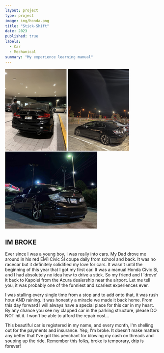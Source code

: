 ```yaml
---
layout: project
type: project
image: img/honda.png
title: "Stick-Shift"
date: 2023
published: true
labels:
  - Car
  - Mechanical
summary: "My experience learning manual"
---
```


<div class="text-center p-4">
  <img width="200px" src="../img/car1.jpg" class="img-thumbnail" >
  <img width="200px" src="../img/car2.jpg" class="img-thumbnail" >
  <img width="300px" src="../img/car3.jpg" class="img-thumbnail" >
</div>

## IM BROKE

Ever since I was a young boy, I was really into cars. My Dad drove me around in his red EM1 Civic SI coupe daily from school and back. It was no racecar but it definitely solidified my love for cars. It wasn't until the beginning of this year that I got my first car. It was a manual Honda Civic Si, and I had absolutely no idea how to drive a stick. So my friend and I 'drove' it back to Kapolei from the Acura dealership near the airport. Let me tell you, it was probably one of the funniest and scariest experiences ever. 

I was stalling every single time from a stop and to add onto that, it was rush hour AND raining. It was honestly a miracle we made it back home. From this day forward I will always have a special place for this car in my heart. By any chance you see my clapped car in the parking structure, please DO NOT hit it. I won't be able to afford the repair cost...

This beautiful car is registered in my name, and every month, I'm shelling out for the payments and insurance. Yep, I'm broke. It doesn't make matters any better that I've got this penchant for blowing my cash on threads and souping up the ride. Remember this folks, broke is temporary, drip is forever!
